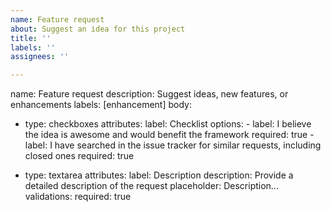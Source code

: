 ```yaml
---
name: Feature request
about: Suggest an idea for this project
title: ''
labels: ''
assignees: ''

---
```


name: Feature request
description: Suggest ideas, new features, or enhancements
labels: [enhancement]
body:
  - type: checkboxes
    attributes:
      label: Checklist
      options:
        - label: I believe the idea is awesome and would benefit the framework
          required: true
        - label: I have searched in the issue tracker for similar requests, including closed ones
          required: true

  - type: textarea
    attributes:
      label: Description
      description: Provide a detailed description of the request
      placeholder: Description...
    validations:
      required: true
